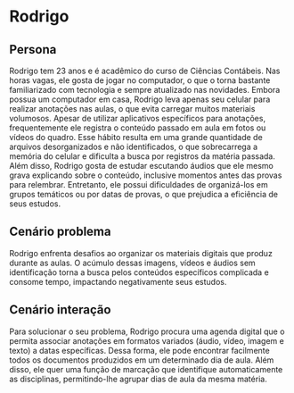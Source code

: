 # Rodrigo

## Persona

Rodrigo tem 23 anos e é acadêmico do curso de Ciências Contábeis. Nas horas vagas, ele gosta de jogar no computador, o que o torna bastante familiarizado com tecnologia e sempre atualizado nas novidades. Embora possua um computador em casa, Rodrigo leva apenas seu celular para realizar anotações nas aulas, o que evita carregar muitos materiais volumosos. Apesar de utilizar aplicativos específicos para anotações, frequentemente ele registra o conteúdo passado em aula em fotos ou vídeos do quadro. Esse hábito resulta em uma grande quantidade de arquivos desorganizados e não identificados, o que sobrecarrega a memória do celular e dificulta a busca por registros da matéria passada. Além disso, Rodrigo gosta de estudar escutando áudios que ele mesmo grava explicando sobre o conteúdo, inclusive momentos antes das provas para relembrar. Entretanto, ele possui dificuldades de organizá-los em grupos temáticos ou por datas de provas, o que prejudica a eficiência de seus estudos.


## Cenário problema

Rodrigo enfrenta desafios ao organizar os materiais digitais que produz durante as aulas. O acúmulo dessas imagens, vídeos e áudios sem identificação torna a busca pelos conteúdos específicos complicada e consome tempo, impactando negativamente seus estudos.

## Cenário interação

Para solucionar o seu problema, Rodrigo procura uma agenda digital que o permita associar anotações em formatos variados (áudio, vídeo, imagem e texto) a datas específicas. Dessa forma, ele pode encontrar facilmente todos os documentos produzidos em um determinado dia de aula. Além disso, ele quer uma função de marcação que identifique automaticamente as disciplinas, permitindo-lhe agrupar dias de aula da mesma matéria.
